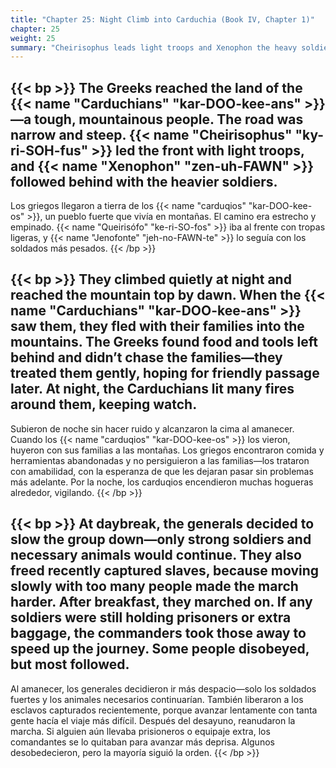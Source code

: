 ```yaml
---
title: "Chapter 25: Night Climb into Carduchia (Book IV, Chapter 1)"
chapter: 25
weight: 25
summary: "Cheirisophus leads light troops and Xenophon the heavy soldiers into steep Carduchian passes."
---
```


{{< bp >}}
The Greeks reached the land of the {{< name "Carduchians" "kar-DOO-kee-ans" >}}—a tough, mountainous people. The road was narrow and steep. {{< name "Cheirisophus" "ky-ri-SOH-fus" >}} led the front with light troops, and {{< name "Xenophon" "zen-uh-FAWN" >}} followed behind with the heavier soldiers.
---
Los griegos llegaron a tierra de los {{< name "carduqios" "kar-DOO-kee-os" >}}, un pueblo fuerte que vivía en montañas. El camino era estrecho y empinado. {{< name "Queirisófo" "ke-ri-SO-fos" >}} iba al frente con tropas ligeras, y {{< name "Jenofonte" "jeh-no-FAWN-te" >}} lo seguía con los soldados más pesados.
{{< /bp >}}

{{< bp >}}
They climbed quietly at night and reached the mountain top by dawn. When the {{< name "Carduchians" "kar-DOO-kee-ans" >}} saw them, they fled with their families into the mountains. The Greeks found food and tools left behind and didn’t chase the families—they treated them gently, hoping for friendly passage later. At night, the Carduchians lit many fires around them, keeping watch.
---
Subieron de noche sin hacer ruido y alcanzaron la cima al amanecer. Cuando los {{< name "carduqios" "kar-DOO-kee-os" >}} los vieron, huyeron con sus familias a las montañas. Los griegos encontraron comida y herramientas abandonadas y no persiguieron a las familias—los trataron con amabilidad, con la esperanza de que les dejaran pasar sin problemas más adelante. Por la noche, los carduqios encendieron muchas hogueras alrededor, vigilando.
{{< /bp >}}

{{< bp >}}
At daybreak, the generals decided to slow the group down—only strong soldiers and necessary animals would continue. They also freed recently captured slaves, because moving slowly with too many people made the march harder. After breakfast, they marched on. If any soldiers were still holding prisoners or extra baggage, the commanders took those away to speed up the journey. Some people disobeyed, but most followed.
---
Al amanecer, los generales decidieron ir más despacio—solo los soldados fuertes y los animales necesarios continuarían. También liberaron a los esclavos capturados recientemente, porque avanzar lentamente con tanta gente hacía el viaje más difícil. Después del desayuno, reanudaron la marcha. Si alguien aún llevaba prisioneros o equipaje extra, los comandantes se lo quitaban para avanzar más deprisa. Algunos desobedecieron, pero la mayoría siguió la orden.
{{< /bp >}}

